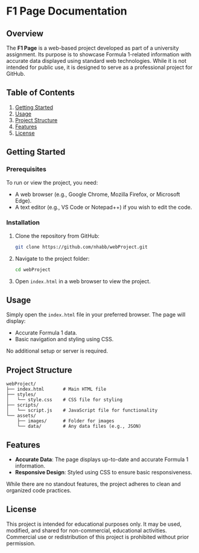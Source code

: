 # F1 Page Documentation

## Overview

The **F1 Page** is a web-based project developed as part of a university assignment. Its purpose is to showcase Formula 1-related information with accurate data displayed using standard web technologies. While it is not intended for public use, it is designed to serve as a professional project for GitHub.

## Table of Contents

1. [Getting Started](#getting-started)
2. [Usage](#usage)
3. [Project Structure](#project-structure)
4. [Features](#features)
5. [License](#license)

## Getting Started

### Prerequisites

To run or view the project, you need:

- A web browser (e.g., Google Chrome, Mozilla Firefox, or Microsoft Edge).
- A text editor (e.g., VS Code or Notepad++) if you wish to edit the code.

### Installation

1. Clone the repository from GitHub:
   ```bash
   git clone https://github.com/nhabb/webProject.git
   ```
2. Navigate to the project folder:
   ```bash
   cd webProject
   ```
3. Open `index.html` in a web browser to view the project.

## Usage

Simply open the `index.html` file in your preferred browser. The page will display:

- Accurate Formula 1 data.
- Basic navigation and styling using CSS.

No additional setup or server is required.

## Project Structure

```
webProject/
├── index.html       # Main HTML file
├── styles/
│   └── style.css    # CSS file for styling
├── scripts/
│   └── script.js    # JavaScript file for functionality
└── assets/
    ├── images/      # Folder for images
    └── data/        # Any data files (e.g., JSON)
```

## Features

- **Accurate Data**: The page displays up-to-date and accurate Formula 1 information.
- **Responsive Design**: Styled using CSS to ensure basic responsiveness.

While there are no standout features, the project adheres to clean and organized code practices.

## License

This project is intended for educational purposes only. It may be used, modified, and shared for non-commercial, educational activities. Commercial use or redistribution of this project is prohibited without prior permission.
